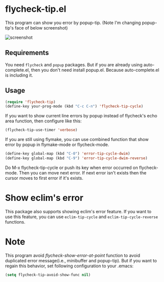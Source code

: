 # flycheck-tip.el

This program can show you error by popup-tip.
(Note I'm changing popup-tip's face of below screenshot)

![screenshot](https://lh3.googleusercontent.com/-xQ9YEUo-ufc/UmSXPW51F5I/AAAAAAAACvw/VmendRlrXlA/s640/Screenshot%2520from%25202013-10-20%252022%253A51%253A32.png)

## Requirements

You need `flycheck` and `popup` packages.
But if you are already using auto-complete.el, then you don't need
install popup.el. Because auto-complete.el is including it.

## Usage

```lisp
(require 'flycheck-tip)
(define-key your-prog-mode (kbd "C-c C-n") 'flycheck-tip-cycle)
```

If you want to show current line errors by popup instead of flycheck's
echo area function, then configure like this:

```lisp
(flycheck-tip-use-timer 'verbose)
```

If you are still using flymake, you can use combined function that
show error by popup in flymake-mode or flycheck-mode.

```lisp
(define-key global-map (kbd "C-0") 'error-tip-cycle-dwim)
(define-key global-map (kbd "C-9") 'error-tip-cycle-dwim-reverse)
```

Do M-x flycheck-tip-cycle or push its key when error occurred on
flycheck-mode. Then you can move next error.
If next error isn't exists then the cursor moves to first error if it's exists.

# Show eclim's error

This package also supports showing eclim's error feature.
If you want to use this feature, you can use `eclim-tip-cycle` and
`eclim-tip-cycle-reverse` functions.

# Note

This program avoid *flycheck-show-error-at-point* function to avoid
duplicated error message(i.e., minibuffer and popup-tip).
But if you want to regain this behavior, set following configuration
to your .emacs:

```lisp
(setq flycheck-tip-avoid-show-func nil)
```
